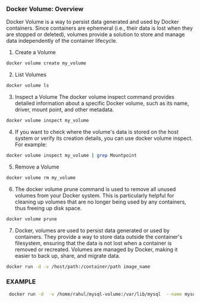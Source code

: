 ### Docker Volume: Overview
Docker Volume is a way to persist data generated and used by Docker containers. Since containers are ephemeral (i.e., their data is lost when they are stopped or deleted), volumes provide a solution to store and manage data independently of the container lifecycle.

1. Create a Volume

```bash
docker volume create my_volume
```

2. List Volumes

```bash
docker volume ls
```

3. Inspect a Volume The docker volume inspect command provides detailed information about a specific Docker volume, such as its name, driver, mount point, and other metadata.

```bash
docker volume inspect my_volume
```

4. If you want to check where the volume's data is stored on the host system or verify its creation details, you can use docker volume inspect. For example:

```bash
docker volume inspect my_volume | grep Mountpoint
```

5. Remove a Volume

```bash
docker volume rm my_volume
```

6. The docker volume prune command is used to remove all unused volumes from your Docker system. This is particularly helpful for cleaning up volumes that are no longer being used by any containers, thus freeing up disk space.

```bash
docker volume prune
```

7. Docker, volumes are used to persist data generated or used by containers. They provide a way to store data outside the container's filesystem, ensuring that the data is not lost when a container is removed or recreated. Volumes are managed by Docker, making it easier to back up, share, and migrate data.

```bash
docker run -d -v /host/path:/container/path image_name
```
### EXAMPLE

```bash
 docker run -d  -v /home/rahul/mysql-volume:/var/lib/mysql  --name mysql -e MYSQL_ROOT_PASSWORD=root mysql:latest
```




